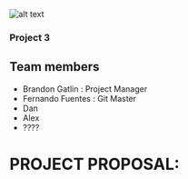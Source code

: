 ![alt text](http://unwrittenagency.com/wp-content/uploads/2018/01/project-3.png)

### Project 3

## Team members
- Brandon Gatlin : Project Manager
- Fernando Fuentes : Git Master
- Dan
- Alex
- ????

# PROJECT PROPOSAL:
